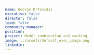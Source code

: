```yaml
---
name: George Orfanidis
executive: false
director: false
lead: false
community_manager:   
position:  
project: Model combination and ranking
image: ../assets/default_exec_image.png
linkedin: 
---
```

